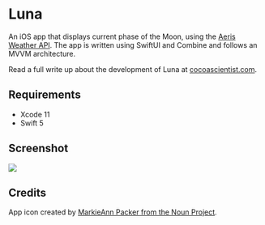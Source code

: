 # Luna

An iOS app that displays current phase of the Moon, using the [Aeris Weather API](http://www.aerisweather.com/develop/). The app is written using SwiftUI and Combine and follows an MVVM architecture.

Read a full write up about the development of Luna at [cocoascientist.com](https://cocoascientist.com/articles/luna-tracking-lunar-phase/).

## Requirements

* Xcode 11
* Swift 5

## Screenshot

![](http://i.imgur.com/gDtubrs.gif)

## Credits

App icon created by [MarkieAnn Packer from the Noun Project](https://thenounproject.com/MarkieAnn/collection/moon-phases/?oq=moon&cidx=0&i=139166).

